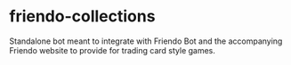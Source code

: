 # friendo-collections
Standalone bot meant to integrate with Friendo Bot and the accompanying Friendo website to provide for trading card style games.
